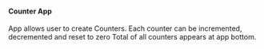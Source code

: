 #### Counter App

App allows user to create Counters. 
Each counter can be incremented, decremented and reset to zero
Total of all counters appears at app bottom.